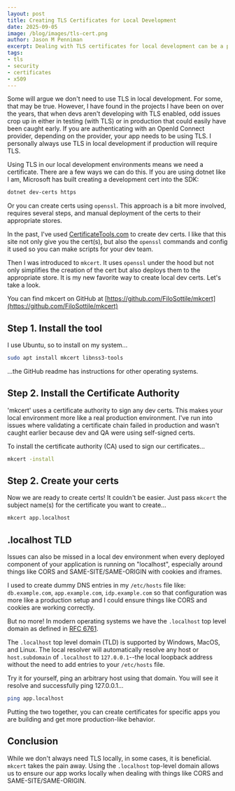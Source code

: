 ```yaml
---
layout: post
title: Creating TLS Certificates for Local Development
date: 2025-09-05
image: /blog/images/tls-cert.png
author: Jason M Penniman
excerpt: Dealing with TLS certificates for local development can be a pain. I recently discovered mkcert and .localhost TLD.
tags:
- tls
- security
- certificates
- x509
---
```

Some will argue we don't need to use TLS in local development. For some, that may be true. However, I have found in the
projects I have been on over the years, that when devs aren't developing with TLS enabled, odd issues crop up in either
in testing (with TLS) or in production that could easily have been caught early. If you are authenticating with an
OpenId Connect provider, depending on the provider, your app needs to be using TLS. I personally always use TLS in local
development if production will require TLS.

Using TLS in our local development environments means we need a certificate. There are a few ways we can do this. If you
are using dotnet like I am, Microsoft has built creating a development cert into the SDK:

``` bash
dotnet dev-certs https 
```

Or you can create certs using `openssl`. This approach is a bit more involved, requires several steps, and manual
deployment of the certs to their appropriate stores.

In the past, I've used [CertificateTools.com](https://certificatetools.com/) to create dev certs. I like that this site
not only give you the cert(s), but also the `openssl` commands and config it used so you can make scripts for your dev
team.

Then I was introduced to `mkcert`. It uses `openssl` under the hood but not only simplifies the creation of the cert but
also deploys them to the appropriate store. It is my new favorite way to create local dev certs. Let's take a look.

You can find mkcert on GitHub at [https://github.com/FiloSottile/mkcert](https://github.com/FiloSottile/mkcert)

## Step 1. Install the tool
I use Ubuntu, so to install on my system...

``` bash
sudo apt install mkcert libnss3-tools
```

...the GitHub readme has instructions for other operating systems.

## Step 2. Install the Certificate Authority

'mkcert' uses a certificate authority to sign any dev certs. This makes your local environment more like a real
production environment. I've run into issues where validating a certificate chain failed in production and wasn't caught
earlier because dev and QA were using self-signed certs.

To install the certificate authority (CA) used to sign our certificates...

``` bash
mkcert -install
```

## Step 2. Create your certs

Now we are ready to create certs! It couldn't be easier. Just pass `mkcert` the subject name(s) for the certificate you
want to create...

``` bash
mkcert app.localhost
```

## .localhost TLD

Issues can also be missed in a local dev environment when every deployed component of your application is running on
"localhost", especially around things like CORS and SAME-SITE/SAME-ORIGIN with cookies and iframes.

I used to create dummy DNS entries in my `/etc/hosts` file like: `db.example.com`, `app.example.com`, `idp.example.com`
so that configuration was more like a production setup and I could ensure things like CORS and cookies are working
correctly.

But no more! In modern operating systems we have the `.localhost` top level domain as defined in 
[RFC 6761](https://www.rfc-editor.org/rfc/rfc6761).

The `.localhost` top level domain (TLD) is supported by Windows, MacOS, and Linux. The local resolver will automatically
resolve any host or `host.subdomain` of `.localhost` to `127.0.0.1`--the local loopback address without the need to add
entries to your `/etc/hosts` file.

Try it for yourself, ping an arbitrary host using that domain. You will see it resolve and successfully ping 127.0.0.1...

``` bash
ping app.localhost
```

Putting the two together, you can create certificates for specific apps you are building and get more production-like
behavior.

## Conclusion

While we don't always need TLS locally, in some cases, it is beneficial. `mkcert` takes the pain away.
Using the `.localhost` top-level domain allows us to ensure our app works locally when dealing with things like CORS and
SAME-SITE/SAME-ORIGIN.
